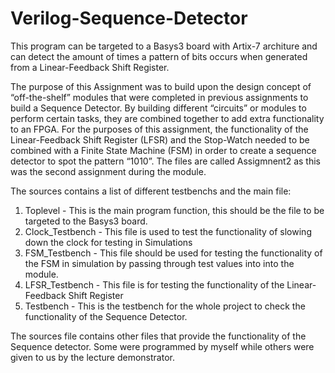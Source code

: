 # Verilog-Sequence-Detector
This program can be targeted to a Basys3 board with Artix-7 architure and can detect the amount of times a pattern of bits occurs when generated from a Linear-Feedback Shift Register.

The purpose of this Assignment was to build upon the design concept of “off-the-shelf”
modules that were completed in previous assignments to build a Sequence Detector. By building different
“circuits” or modules to perform certain tasks, they are combined together to add extra
functionality to an FPGA. For the purposes of this assignment, the functionality of the
Linear-Feedback Shift Register (LFSR) and the Stop-Watch needed to be combined with a
Finite State Machine (FSM) in order to create a sequence detector to spot the pattern “1010”. The files are called Assigmnent2 as this was the second assignment during the module.

The sources contains a list of different testbenchs and the main file:
1. Toplevel - This is the main program function, this should be the file to be targeted to the Basys3 board.
2. Clock_Testbench - This file is used to test the functionality of slowing down the clock for testing in Simulations
3. FSM_Testbench - This file should be used for testing the functionality of the FSM in simulation by passing through test values into                        into the module.
4. LFSR_Testbench - This file is for testing the functionality of the Linear-Feedback Shift Register
5. Testbench - This is the testbench for the whole project to check the functionality of the Sequence Detector.

The sources file contains other files that provide the functionality of the Sequence detector. Some were programmed by myself while others were given to us by the lecture demonstrator.


